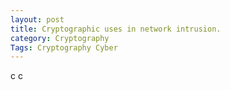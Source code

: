 ```yaml
---
layout: post
title: Cryptographic uses in network intrusion.
category: Cryptography
Tags: Cryptography Cyber
---
```


c c
